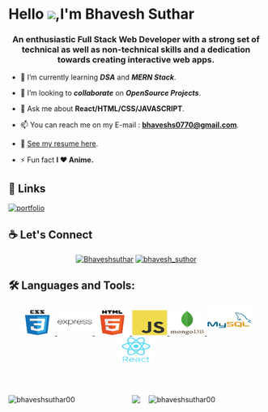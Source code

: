 <h1>
Hello <img src="https://raw.githubusercontent.com/MartinHeinz/MartinHeinz/master/wave.gif" width="30px">,I'm Bhavesh Suthar
</h1>
<h3 align="center">An enthusiastic Full Stack Web Developer with a strong set of technical as well as non-technical skills and a dedication towards creating interactive web apps.</h3>

<!-- <p align="left"> <img src="https://komarev.com/ghpvc/?username=pooran8898&label=Profile%20views&color=0e75b6&style=flat" alt="BhaveshSuthar00" /> </p> -->

- 🌱 I’m currently learning ***DSA*** and ***MERN Stack***.

- 👯 I’m looking to ***collaborate*** on ***OpenSource Projects***.

- 💬 Ask me about **React/HTML/CSS/JAVASCRIPT**.

- 📫 You can reach me on my E-mail : **bhaveshs0770@gmail.com**.

- 📄 [See my resume here](https://drive.google.com/file/d/1KeSIpwTMW9g24womoECOOm5GFzd3pB8p/view?usp=sharing).

- ⚡ Fun fact **I ❤️ Anime.**


## 🔗 Links
[![portfolio](https://img.shields.io/badge/my_portfolio-000?style=for-the-badge&logo=ko-fi&logoColor=white)](https://bhavesh-suthar-portfolio.vercel.app/)


<h2 align="left">☕ Let's Connect</h2>
<p align="center">
     <p align="center">
<a href="https://www.linkedin.com/in/bhaveshsuthar0770" target="blank"><img align="center" margin-left ="400px" src="https://raw.githubusercontent.com/rahuldkjain/github-profile-readme-generator/master/src/images/icons/Social/linked-in-alt.svg" alt="Bhaveshsuthar" height="50" width="80" /></a>
<a href="https://www.instagram.com/bhavesh_suthor/" target="blank"><img align="center"  margin-left ="400px"  src="https://raw.githubusercontent.com/rahuldkjain/github-profile-readme-generator/master/src/images/icons/Social/instagram.svg" alt="bhavesh_suthor" height="50" width="80" /></a>
</p>

<h2 align="left">🛠 Languages and Tools:</h2>
<p align="center">
     <a href="https://www.w3schools.com/css/" target="_blank" rel="noreferrer"> <img src="https://raw.githubusercontent.com/devicons/devicon/master/icons/css3/css3-original-wordmark.svg" alt="css3"  width="70" height="50"/> </a> <a href="https://expressjs.com" target="_blank" rel="noreferrer"> <img src="https://raw.githubusercontent.com/devicons/devicon/master/icons/express/express-original-wordmark.svg" alt="express" width="70" height="50"/> </a> <a href="https://www.w3.org/html/" target="_blank" rel="noreferrer"> <img src="https://raw.githubusercontent.com/devicons/devicon/master/icons/html5/html5-original-wordmark.svg" alt="html5"  width="70" height="50"/> </a> <a href="https://developer.mozilla.org/en-US/docs/Web/JavaScript" target="_blank" rel="noreferrer"> <img src="https://raw.githubusercontent.com/devicons/devicon/master/icons/javascript/javascript-original.svg" alt="javascript"  width="70" height="50"/> </a> <a href="https://www.mongodb.com/" target="_blank" rel="noreferrer"> <img src="https://raw.githubusercontent.com/devicons/devicon/master/icons/mongodb/mongodb-original-wordmark.svg" alt="mongodb"  width="70" height="50" /> </a> <a href="https://www.mysql.com/" target="_blank" rel="noreferrer"> <img src="https://raw.githubusercontent.com/devicons/devicon/master/icons/mysql/mysql-original-wordmark.svg" alt="mysql"  width="90" height="60"/> </a> <a href="https://reactjs.org/" target="_blank" rel="noreferrer"> <img src="https://raw.githubusercontent.com/devicons/devicon/master/icons/react/react-original-wordmark.svg" alt="react"  width="70" height="50"/> </a> <a href="https://webpack.js.org" target="_blank" rel="noreferrer"> </a> </p> <br><br>

<p>
     <img align="left" width="45%" src="https://github-readme-stats.vercel.app/api?username=bhaveshsuthar00&show_icons=true&locale=en" alt="bhaveshsuthar00" />
     <img align="right" width="45%"  src="https://github-readme-streak-stats.herokuapp.com/?user=bhaveshsuthar00&" alt="bhaveshsuthar00" />
</p>

<p align="center">
  <img  src="https://raw.githubusercontent.com/Trilokia/Trilokia/379277808c61ef204768a61bbc5d25bc7798ccf1/bottom_header.svg">
 </p>
